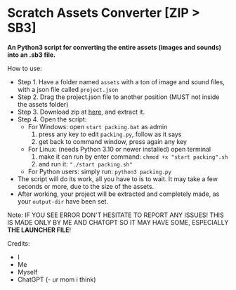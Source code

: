 # Scratch Assets Converter [ZIP > SB3] 
**An Python3 script for converting the entire assets **(images and sounds)** into an .sb3 file.**

How to use:
- Step 1. Have a folder named `assets` with a ton of image and sound files, with a json file called `project.json`
- Step 2. Drag the project.json file to another position (MUST not inside the assets folder)
- Step 3. Download zip at [here](https://github.com/TuBeo5866/turbowarp-asset-to-sb3/releases/tag/v1.0.0), and extract it.
- Step 4. Open the script:
     + For Windows: open `start packing.bat` as admin
         1. press any key to edit `packing.py`, follow as it says
         2. get back to command window, press again any key
     + For Linux: (needs Python 3.10 or newer installed) open terminal
         1. make it can run by enter command: `chmod +x "start packing".sh`
         2. and run it: `"./start packing.sh"`
     + For Python users: simply run: `python3 packing.py`
- The script will do its work, all you have to is to wait. It may take a few seconds or more, due to the size of the assets.
- After working, your project will be extracted and completely made, as your ```output-dir``` have been set.

Note: IF YOU SEE ERROR DON'T HESITATE TO REPORT ANY ISSUES!
THIS IS MADE ONLY BY ME AND CHATGPT SO IT MAY HAVE SOME,
ESPECIALLY **THE LAUNCHER FILE**!

Credits:
- I
- Me
- Myself
- ChatGPT
(- ur mom i think)
